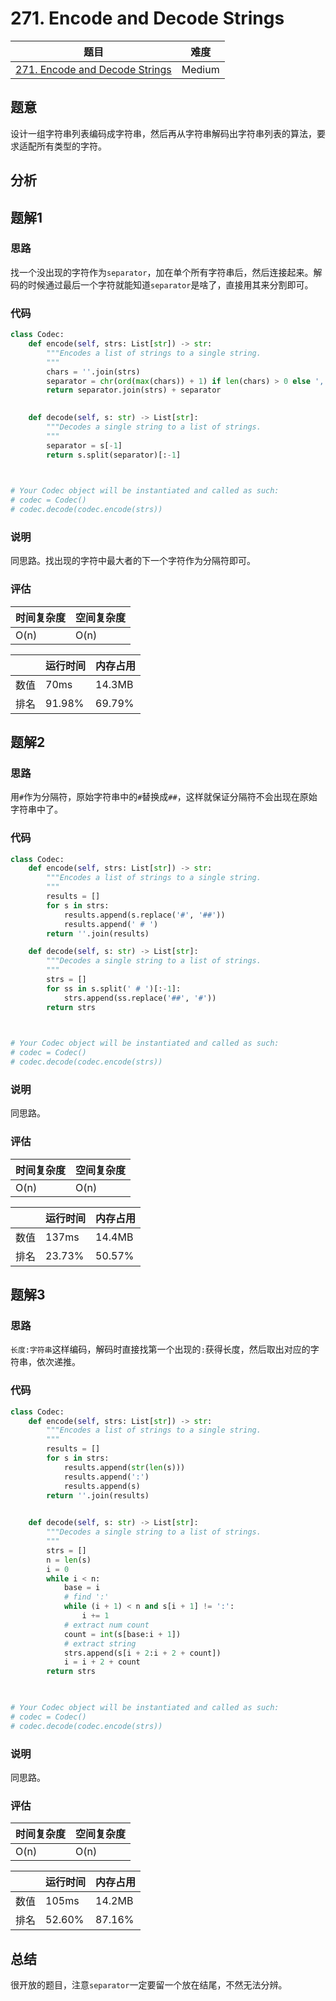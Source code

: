 # 271. Encode and Decode Strings

| 题目 | 难度 |
| ---- | ---- |
| [271. Encode and Decode Strings](https://leetcode.com/problems/encode-and-decode-strings/) | Medium |

## 题意

设计一组字符串列表编码成字符串，然后再从字符串解码出字符串列表的算法，要求适配所有类型的字符。

## 分析

## 题解1

### 思路

找一个没出现的字符作为`separator`，加在单个所有字符串后，然后连接起来。解码的时候通过最后一个字符就能知道`separator`是啥了，直接用其来分割即可。

### 代码

```python
class Codec:
    def encode(self, strs: List[str]) -> str:
        """Encodes a list of strings to a single string.
        """
        chars = ''.join(strs)
        separator = chr(ord(max(chars)) + 1) if len(chars) > 0 else ','
        return separator.join(strs) + separator
        

    def decode(self, s: str) -> List[str]:
        """Decodes a single string to a list of strings.
        """
        separator = s[-1]
        return s.split(separator)[:-1]
        


# Your Codec object will be instantiated and called as such:
# codec = Codec()
# codec.decode(codec.encode(strs))
```

### 说明

同思路。找出现的字符中最大者的下一个字符作为分隔符即可。

### 评估

| 时间复杂度 | 空间复杂度 |
| ---- | ---- |
| O(n) | O(n) |

| | 运行时间 | 内存占用 |
| ---- | ---- | ---- |
| 数值 | 70ms | 14.3MB |
| 排名 | 91.98% | 69.79% |

## 题解2

### 思路

用` # `作为分隔符，原始字符串中的`#`替换成`##`，这样就保证分隔符不会出现在原始字符串中了。

### 代码

```python
class Codec:
    def encode(self, strs: List[str]) -> str:
        """Encodes a list of strings to a single string.
        """
        results = []
        for s in strs:
            results.append(s.replace('#', '##'))
            results.append(' # ')
        return ''.join(results)

    def decode(self, s: str) -> List[str]:
        """Decodes a single string to a list of strings.
        """
        strs = []
        for ss in s.split(' # ')[:-1]:
            strs.append(ss.replace('##', '#'))
        return strs
        


# Your Codec object will be instantiated and called as such:
# codec = Codec()
# codec.decode(codec.encode(strs))
```

### 说明

同思路。

### 评估

| 时间复杂度 | 空间复杂度 |
| ---- | ---- |
| O(n) | O(n) |

| | 运行时间 | 内存占用 |
| ---- | ---- | ---- |
| 数值 | 137ms | 14.4MB |
| 排名 | 23.73% | 50.57% |

## 题解3

### 思路

`长度:字符串`这样编码，解码时直接找第一个出现的`:`获得长度，然后取出对应的字符串，依次递推。

### 代码

```python
class Codec:
    def encode(self, strs: List[str]) -> str:
        """Encodes a list of strings to a single string.
        """
        results = []
        for s in strs:
            results.append(str(len(s)))
            results.append(':')
            results.append(s)
        return ''.join(results)
        

    def decode(self, s: str) -> List[str]:
        """Decodes a single string to a list of strings.
        """
        strs = []
        n = len(s)
        i = 0
        while i < n:
            base = i
            # find ':'
            while (i + 1) < n and s[i + 1] != ':':
                i += 1
            # extract num count
            count = int(s[base:i + 1])
            # extract string
            strs.append(s[i + 2:i + 2 + count])
            i = i + 2 + count
        return strs
        


# Your Codec object will be instantiated and called as such:
# codec = Codec()
# codec.decode(codec.encode(strs))
```

### 说明

同思路。

### 评估

| 时间复杂度 | 空间复杂度 |
| ---- | ---- |
| O(n) | O(n) |

| | 运行时间 | 内存占用 |
| ---- | ---- | ---- |
| 数值 | 105ms | 14.2MB |
| 排名 | 52.60% | 87.16% |

## 总结

很开放的题目，注意`separator`一定要留一个放在结尾，不然无法分辨。
